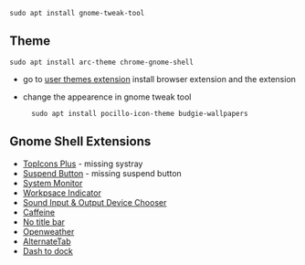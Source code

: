 	sudo apt install gnome-tweak-tool

## Theme

	sudo apt install arc-theme chrome-gnome-shell

- go to [user themes extension](https://extensions.gnome.org/extension/19/user-themes/) install browser extension and the extension
- change the appearence in gnome tweak tool

		sudo apt install pocillo-icon-theme budgie-wallpapers

## Gnome Shell Extensions

- [TopIcons Plus](https://extensions.gnome.org/extension/1031/topicons/) - missing systray
- [Suspend Button](https://extensions.gnome.org/extension/826/suspend-button/) - missing suspend button
- [System Monitor](https://extensions.gnome.org/extension/120/system-monitor/)
- [Workpsace Indicator](https://extensions.gnome.org/extension/21/workspace-indicator/)
- [Sound Input & Output Device Chooser](https://extensions.gnome.org/extension/906/sound-output-device-chooser/)
- [Caffeine](https://extensions.gnome.org/extension/517/caffeine/)
- [No title bar](https://extensions.gnome.org/extension/1267/no-title-bar/)
- [Openweather](https://extensions.gnome.org/extension/750/openweather/)
- [AlternateTab](https://extensions.gnome.org/extension/15/alternatetab/)
- [Dash to dock](https://extensions.gnome.org/extension/307/dash-to-dock/)
